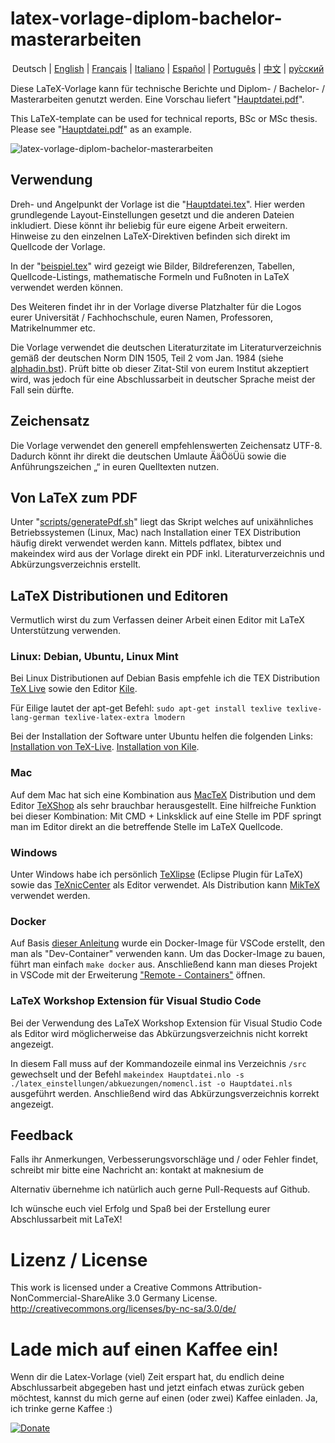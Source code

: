 # latex-vorlage-diplom-bachelor-masterarbeiten

<p align="center">
  <span>Deutsch</span> |
  <a href="https://github.com/maknesium/latex-vorlage-diplom-bachelor-masterarbeiten/tree/master/lang/english/README.md">English</a> |
  <a href="https://github.com/maknesium/latex-vorlage-diplom-bachelor-masterarbeiten/tree/master/lang/francais/README.md">Français</a> |
  <a href="https://github.com/maknesium/latex-vorlage-diplom-bachelor-masterarbeiten/tree/master/lang/italiano/README.md">Italiano</a> |
  <a href="https://github.com/maknesium/latex-vorlage-diplom-bachelor-masterarbeiten/tree/master/lang/espagnol/README.md">Español</a> |
  <a href="https://github.com/maknesium/latex-vorlage-diplom-bachelor-masterarbeiten/tree/master/lang/portugues/README.md">Português</a> |
  <a href="https://github.com/maknesium/latex-vorlage-diplom-bachelor-masterarbeiten/tree/master/lang/chinese/README.md">中文</a> |
  <a href="https://github.com/maknesium/latex-vorlage-diplom-bachelor-masterarbeiten/tree/master/lang/russian/README.md">ру́сский</a>
</p>

Diese LaTeX-Vorlage kann für technische Berichte und Diplom- / Bachelor- / Masterarbeiten genutzt werden. Eine Vorschau liefert "[Hauptdatei.pdf](/src/Hauptdatei.pdf)".

This LaTeX-template can be used for technical reports, BSc or MSc thesis. Please see "[Hauptdatei.pdf](/src/Hauptdatei.pdf)" as an example.

![latex-vorlage-diplom-bachelor-masterarbeiten](main.png "latex-vorlage-diplom-bachelor-masterarbeiten")

## Verwendung

Dreh- und Angelpunkt der Vorlage ist die "[Hauptdatei.tex](/src/Hauptdatei.tex)". Hier werden grundlegende Layout-Einstellungen gesetzt und die anderen Dateien inkludiert. Diese könnt ihr beliebig für eure eigene Arbeit erweitern. Hinweise zu den einzelnen LaTeX-Direktiven befinden sich direkt im Quellcode der Vorlage.

In der "[beispiel.tex](/src/beispiel.tex)" wird gezeigt wie Bilder, Bildreferenzen, Tabellen, Quellcode-Listings, mathematische Formeln und Fußnoten in LaTeX verwendet werden können.

Des Weiteren findet ihr in der Vorlage diverse Platzhalter für die Logos eurer Universität / Fachhochschule, euren Namen, Professoren, Matrikelnummer etc.

Die Vorlage verwendet die deutschen Literaturzitate im Literaturverzeichnis gemäß der deutschen Norm DIN 1505, Teil 2 vom Jan. 1984 (siehe [alphadin.bst](/src/alphadin.bst)). Prüft bitte ob dieser Zitat-Stil von eurem Institut akzeptiert wird, was jedoch für eine Abschlussarbeit in deutscher Sprache meist der Fall sein dürfte.

## Zeichensatz

Die Vorlage verwendet den generell empfehlenswerten Zeichensatz UTF-8. Dadurch könnt ihr direkt die deutschen Umlaute ÄäÖöÜü sowie die Anführungszeichen „“ in euren Quelltexten nutzen.

## Von LaTeX zum PDF

Unter "[scripts/generatePdf.sh](/scripts/generatePdf.sh)" liegt das Skript welches auf unixähnliches Betriebssystemen (Linux, Mac) nach Installation einer TEX Distribution häufig direkt verwendet werden kann. Mittels pdflatex, bibtex und makeindex wird aus der Vorlage direkt ein PDF inkl. Literaturverzeichnis und Abkürzungsverzeichnis erstellt.

## LaTeX Distributionen und Editoren

Vermutlich wirst du zum Verfassen deiner Arbeit einen Editor mit LaTeX Unterstützung verwenden.

### Linux: Debian, Ubuntu, Linux Mint

Bei Linux Distributionen auf Debian Basis empfehle ich die TEX Distribution [TeX Live](http://www.tug.org/texlive/ "TeX Live") sowie den Editor [Kile](http://kile.sourceforge.net/ "Kile").

Für Eilige lautet der apt-get Befehl: `sudo apt-get install texlive texlive-lang-german texlive-latex-extra lmodern`

Bei der Installation der Software unter Ubuntu helfen die folgenden Links:
[Installation von TeX-Live](http://wiki.ubuntuusers.de/LATEX#TeX-Live "Installation von TeX-Live").
[Installation von Kile](http://wiki.ubuntuusers.de/Kile "Installation von Kile").

### Mac

Auf dem Mac hat sich eine Kombination aus [MacTeX](http://www.tug.org/mactex/ "MacTeX") Distribution und dem Editor [TeXShop](http://pages.uoregon.edu/koch/texshop/ "TeXShop") als sehr brauchbar herausgestellt. Eine hilfreiche Funktion bei dieser Kombination: Mit CMD + Linksklick auf eine Stelle im PDF springt man im Editor direkt an die betreffende Stelle im LaTeX Quellcode.

### Windows

Unter Windows habe ich persönlich [TeXlipse](http://texlipse.sourceforge.net/ "TeXlipse") (Eclipse Plugin für LaTeX) sowie das [TeXnicCenter](http://www.texniccenter.org/ "TeXnicCenter") als Editor verwendet. Als Distribution kann [MikTeX](http://miktex.org/ "MikTeX") verwendet werden.


### Docker

Auf Basis [dieser Anleitung](https://towardsdatascience.com/three-ways-to-create-dockernized-latex-environment-2534163ee0c4) wurde ein Docker-Image für VSCode erstellt, den man als "Dev-Container" verwenden kann. Um das Docker-Image zu bauen, führt man einfach `make docker` aus. Anschließend kann man dieses Projekt in VSCode mit der Erweiterung ["Remote - Containers"](https://marketplace.visualstudio.com/items?itemName=ms-vscode-remote.remote-containers) öffnen.

### LaTeX Workshop Extension für Visual Studio Code

Bei der Verwendung des LaTeX Workshop Extension für Visual Studio Code als Editor wird möglicherweise das Abkürzungsverzeichnis nicht korrekt angezeigt.

In diesem Fall muss auf der Kommandozeile einmal ins Verzeichnis `/src` gewechselt und der Befehl `makeindex Hauptdatei.nlo -s ./latex_einstellungen/abkuezungen/nomencl.ist -o Hauptdatei.nls` ausgeführt werden. Anschließend wird das Abkürzungsverzeichnis korrekt angezeigt.

## Feedback

Falls ihr Anmerkungen, Verbesserungsvorschläge und / oder Fehler findet, schreibt mir bitte eine Nachricht an:
kontakt at maknesium de

Alternativ übernehme ich natürlich auch gerne Pull-Requests auf Github.

Ich wünsche euch viel Erfolg und Spaß bei der Erstellung eurer Abschlussarbeit mit LaTeX!

# Lizenz / License

This work is licensed under a Creative Commons Attribution-NonCommercial-ShareAlike 3.0 Germany License.
http://creativecommons.org/licenses/by-nc-sa/3.0/de/

# Lade mich auf einen Kaffee ein!

Wenn dir die Latex-Vorlage (viel) Zeit erspart hat, du endlich deine Abschlussarbeit abgegeben hast und jetzt einfach etwas zurück geben möchtest, kannst du mich gerne auf einen (oder zwei) Kaffee einladen. Ja, ich trinke gerne Kaffee :)

[![Donate](https://img.shields.io/badge/Donate-PayPal-green.svg)](https://www.paypal.com/cgi-bin/webscr?cmd=_s-xclick&hosted_button_id=6LZRV8ZHN2Z9A)